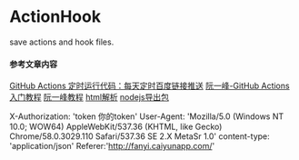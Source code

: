 # ActionHook
save actions and hook files.


#### 参考文章内容
[GitHub Actions 定时运行代码：每天定时百度链接推送](https://xugaoyi.com/pages/f44d2f9ad04ab8d3/)
[阮一峰-GitHub Actions 入门教程](http://www.ruanyifeng.com/blog/2019/09/getting-started-with-github-actions.html)
[阮一峰教程](http://www.ruanyifeng.com/blog/2019/09/getting-started-with-github-actions.html)
[html解析](https://blog.csdn.net/u011127019/article/details/52383685)
[nodejs导出包](https://blog.csdn.net/jaketseng/article/details/77865375)


X-Authorization: 'token 你的token'
        User-Agent: 'Mozilla/5.0 (Windows NT 10.0; WOW64) AppleWebKit/537.36 (KHTML, like Gecko) Chrome/58.0.3029.110 Safari/537.36 SE 2.X MetaSr 1.0'
        content-type: 'application/json'
        Referer:'http://fanyi.caiyunapp.com/'